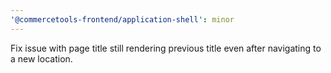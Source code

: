 ```yaml
---
'@commercetools-frontend/application-shell': minor
---
```


Fix issue with page title still rendering previous title even after navigating to a new location.

